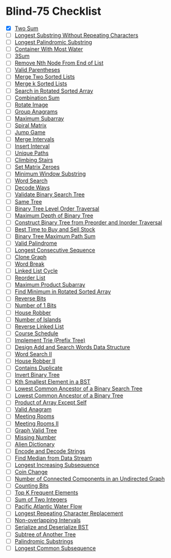 # Blind-75 Checklist

- [X] [Two Sum](https://leetcode.com/problems/two-sum)
- [ ] [Longest Substring Without Repeating Characters](https://leetcode.com/problems/longest-substring-without-repeating-characters)
- [ ] [Longest Palindromic Substring](https://leetcode.com/problems/longest-palindromic-substring)
- [ ] [Container With Most Water](https://leetcode.com/problems/container-with-most-water)
- [ ] [3Sum](https://leetcode.com/problems/3sum)
- [ ] [Remove Nth Node From End of List](https://leetcode.com/problems/remove-nth-node-from-end-of-list)
- [ ] [Valid Parentheses](https://leetcode.com/problems/valid-parentheses)
- [ ] [Merge Two Sorted Lists](https://leetcode.com/problems/merge-two-sorted-lists)
- [ ] [Merge k Sorted Lists](https://leetcode.com/problems/merge-k-sorted-lists)
- [ ] [Search in Rotated Sorted Array](https://leetcode.com/problems/search-in-rotated-sorted-array)
- [ ] [Combination Sum](https://leetcode.com/problems/combination-sum)
- [ ] [Rotate Image](https://leetcode.com/problems/rotate-image)
- [ ] [Group Anagrams](https://leetcode.com/problems/group-anagrams)
- [ ] [Maximum Subarray](https://leetcode.com/problems/maximum-subarray)
- [ ] [Spiral Matrix](https://leetcode.com/problems/spiral-matrix)
- [ ] [Jump Game](https://leetcode.com/problems/jump-game)
- [ ] [Merge Intervals](https://leetcode.com/problems/merge-intervals)
- [ ] [Insert Interval](https://leetcode.com/problems/insert-interval)
- [ ] [Unique Paths](https://leetcode.com/problems/unique-paths)
- [ ] [Climbing Stairs](https://leetcode.com/problems/climbing-stairs)
- [ ] [Set Matrix Zeroes](https://leetcode.com/problems/set-matrix-zeroes)
- [ ] [Minimum Window Substring](https://leetcode.com/problems/minimum-window-substring)
- [ ] [Word Search](https://leetcode.com/problems/word-search)
- [ ] [Decode Ways](https://leetcode.com/problems/decode-ways)
- [ ] [Validate Binary Search Tree](https://leetcode.com/problems/validate-binary-search-tree)
- [ ] [Same Tree](https://leetcode.com/problems/same-tree)
- [ ] [Binary Tree Level Order Traversal](https://leetcode.com/problems/binary-tree-level-order-traversal)
- [ ] [Maximum Depth of Binary Tree](https://leetcode.com/problems/maximum-depth-of-binary-tree)
- [ ] [Construct Binary Tree from Preorder and Inorder Traversal](https://leetcode.com/problems/construct-binary-tree-from-preorder-and-inorder-traversal)
- [ ] [Best Time to Buy and Sell Stock](https://leetcode.com/problems/best-time-to-buy-and-sell-stock)
- [ ] [Binary Tree Maximum Path Sum](https://leetcode.com/problems/binary-tree-maximum-path-sum)
- [ ] [Valid Palindrome](https://leetcode.com/problems/valid-palindrome)
- [ ] [Longest Consecutive Sequence](https://leetcode.com/problems/longest-consecutive-sequence)
- [ ] [Clone Graph](https://leetcode.com/problems/clone-graph)
- [ ] [Word Break](https://leetcode.com/problems/word-break)
- [ ] [Linked List Cycle](https://leetcode.com/problems/linked-list-cycle)
- [ ] [Reorder List](https://leetcode.com/problems/reorder-list)
- [ ] [Maximum Product Subarray](https://leetcode.com/problems/maximum-product-subarray)
- [ ] [Find Minimum in Rotated Sorted Array](https://leetcode.com/problems/find-minimum-in-rotated-sorted-array)
- [ ] [Reverse Bits](https://leetcode.com/problems/reverse-bits)
- [ ] [Number of 1 Bits](https://leetcode.com/problems/number-of-1-bits)
- [ ] [House Robber](https://leetcode.com/problems/house-robber)
- [ ] [Number of Islands](https://leetcode.com/problems/number-of-islands)
- [ ] [Reverse Linked List](https://leetcode.com/problems/reverse-linked-list)
- [ ] [Course Schedule](https://leetcode.com/problems/course-schedule)
- [ ] [Implement Trie (Prefix Tree)](https://leetcode.com/problems/implement-trie-prefix-tree)
- [ ] [Design Add and Search Words Data Structure](https://leetcode.com/problems/design-add-and-search-words-data-structure)
- [ ] [Word Search II](https://leetcode.com/problems/word-search-ii)
- [ ] [House Robber II](https://leetcode.com/problems/house-robber-ii)
- [ ] [Contains Duplicate](https://leetcode.com/problems/contains-duplicate)
- [ ] [Invert Binary Tree](https://leetcode.com/problems/invert-binary-tree)
- [ ] [Kth Smallest Element in a BST](https://leetcode.com/problems/kth-smallest-element-in-a-bst)
- [ ] [Lowest Common Ancestor of a Binary Search Tree](https://leetcode.com/problems/lowest-common-ancestor-of-a-binary-search-tree)
- [ ] [Lowest Common Ancestor of a Binary Tree](https://leetcode.com/problems/lowest-common-ancestor-of-a-binary-tree)
- [ ] [Product of Array Except Self](https://leetcode.com/problems/product-of-array-except-self)
- [ ] [Valid Anagram](https://leetcode.com/problems/valid-anagram)
- [ ] [Meeting Rooms](https://leetcode.com/problems/meeting-rooms)
- [ ] [Meeting Rooms II](https://leetcode.com/problems/meeting-rooms-ii)
- [ ] [Graph Valid Tree](https://leetcode.com/problems/graph-valid-tree)
- [ ] [Missing Number](https://leetcode.com/problems/missing-number)
- [ ] [Alien Dictionary](https://leetcode.com/problems/alien-dictionary)
- [ ] [Encode and Decode Strings](https://leetcode.com/problems/encode-and-decode-strings)
- [ ] [Find Median from Data Stream](https://leetcode.com/problems/find-median-from-data-stream)
- [ ] [Longest Increasing Subsequence](https://leetcode.com/problems/longest-increasing-subsequence)
- [ ] [Coin Change](https://leetcode.com/problems/coin-change)
- [ ] [Number of Connected Components in an Undirected Graph](https://leetcode.com/problems/number-of-connected-components-in-an-undirected-graph)
- [ ] [Counting Bits](https://leetcode.com/problems/counting-bits)
- [ ] [Top K Frequent Elements](https://leetcode.com/problems/top-k-frequent-elements)
- [ ] [Sum of Two Integers](https://leetcode.com/problems/sum-of-two-integers)
- [ ] [Pacific Atlantic Water Flow](https://leetcode.com/problems/pacific-atlantic-water-flow)
- [ ] [Longest Repeating Character Replacement](https://leetcode.com/problems/longest-repeating-character-replacement)
- [ ] [Non-overlapping Intervals](https://leetcode.com/problems/non-overlapping-intervals)
- [ ] [Serialize and Deserialize BST](https://leetcode.com/problems/serialize-and-deserialize-bst)
- [ ] [Subtree of Another Tree](https://leetcode.com/problems/subtree-of-another-tree)
- [ ] [Palindromic Substrings](https://leetcode.com/problems/palindromic-substrings)
- [ ] [Longest Common Subsequence](https://leetcode.com/problems/longest-common-subsequence)
